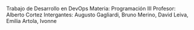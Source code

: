 Trabajo de Desarrollo en DevOps 
Materia: Programación III
Profesor: Alberto Cortez
Intergantes: Augusto Gagliardi, Bruno Merino, David Leiva, Emilia Artola, Ivonne 
